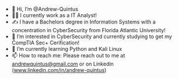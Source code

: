 - 👋 Hi, I’m @Andrew-Quintus
- 👨‍💼 I currently work as a IT Analyst!
- ✍ I have a Bachelors degree in Information Systems with a concentration in CyberSecurity from Florida Atlantic University! 
- 👀 I’m interested in CyberSecurity and currently studying to get my CompTIA Sec+ Cerification!
- 🌱 I’m currently learning Python and Kali Linux
- 📫 How to reach me: Please reach out to me at andrewquintus@gmail.com or on Linkedin (www.linkedin.com/in/andrew-quintus)
